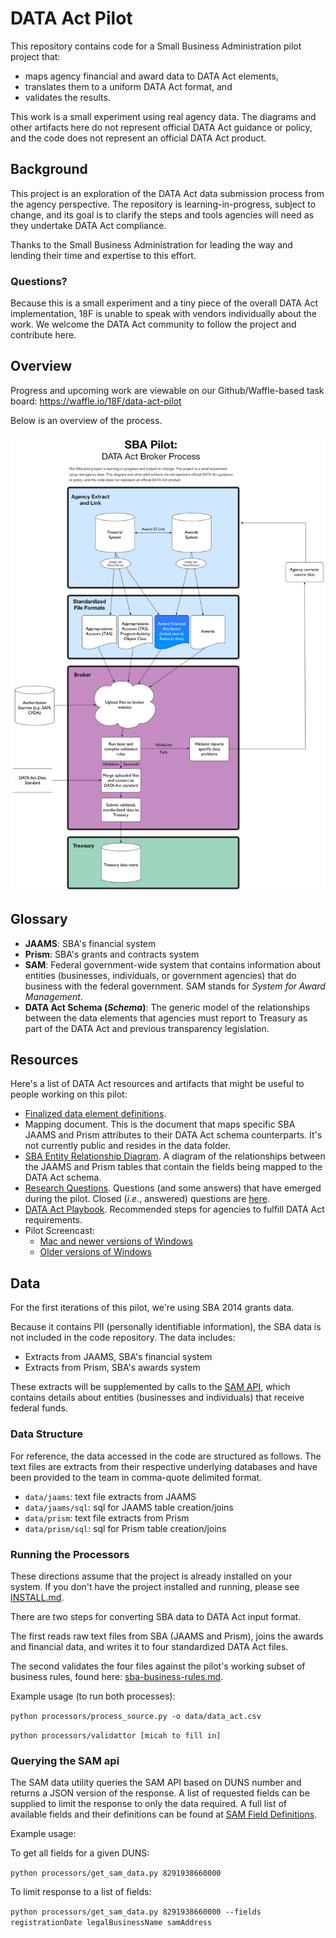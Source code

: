 # DATA Act Pilot

This repository contains code for a Small Business Administration pilot project that:
* maps agency financial and award data to DATA Act elements,
* translates them to a uniform DATA Act format, and
* validates the results.

This work is a small experiment using real agency data. The diagrams and other artifacts here do not represent official DATA Act guidance or policy, and the code does not represent an official DATA Act product.

## Background

This project is an exploration of the DATA Act data submission process from the agency perspective. The repository is learning-in-progress, subject to change, and its goal is to clarify the steps and tools agencies will need as they undertake DATA Act compliance.

Thanks to the Small Business Administration for leading the way and lending their time and expertise to this effort.

### Questions?

Because this is a small experiment and a tiny piece of the overall DATA Act implementation, 18F is unable to speak with vendors individually about the work. We welcome the DATA Act community to follow the project and contribute here.

## Overview

Progress and upcoming work are viewable on our Github/Waffle-based task board: https://waffle.io/18F/data-act-pilot

Below is an overview of the process.

![DATA Act Pilot Process Flow](https://raw.githubusercontent.com/18F/data-act-pilot/master/SBA%20pilot%20process.png)

## Glossary
* **JAAMS**: SBA's financial system
* **Prism**: SBA's grants and contracts system
* **SAM**: Federal government-wide system that contains information about entities (businesses, individuals, or government agencies) that do business with the federal government. SAM stands for _System for Award Management_.
* **DATA Act Schema (_Schema_)**: The generic model of the relationships between the data elements that agencies must report to Treasury as part of the DATA Act and previous transparency legislation.

## Resources
Here's a list of DATA Act resources and artifacts that might be useful to people working on this pilot:

* [Finalized data element definitions](https://max.gov/maxportal/assets/public/offm/DataStandardsFinal.htm "Finalized Data Act Element Definitions").
* Mapping document. This is the document that maps specific SBA JAAMS and Prism attributes to their DATA Act schema counterparts. It's not currently public and resides in the data folder.
* [SBA Entity Relationship Diagram](https://raw.githubusercontent.com/18F/data-act-pilot/master/assets/images/jaams-prism-data-act-mapping.png "SBA ERD"). A diagram of the relationships between the JAAMS and Prism tables that contain the fields being mapped to the DATA Act schema.
* [Research Questions](https://github.com/18F/data-act-pilot/labels/research%20questions "open issues labeled as 'research'"). Questions (and some answers) that have emerged during the pilot. Closed (_i.e._, answered) questions are [here](https://github.com/18F/data-act-pilot/issues?q=label%3A%22research+questions%22+is%3Aclosed "closed issues labeled as 'research'").
* [DATA Act Playbook](https://www.usaspending.gov/Documents/Summary%20of%20DATA%20Act%20Playbook.pdf "DATA Act Playbook"). Recommended steps for agencies to fulfill DATA Act requirements.
* Pilot Screencast:
    * [Mac and newer versions of Windows](assets/screencast/data_act_pilot_screencast_sept_2015.mp4 "Pilot screencast, .mp4 version")
    * [Older versions of Windows](assets/screencast/data_act_pilot_screencast_sept_2015.mp4 "Pilot screencast, .avi version")

## Data
For the first iterations of this pilot, we're using SBA 2014 grants data.

Because it contains PII (personally identifiable information), the SBA data is not included in the code repository. The data includes:

* Extracts from JAAMS, SBA's financial system
* Extracts from Prism, SBA's awards system

These extracts will be supplemented by calls to the [SAM API](https://gsa.github.io/sam_api/sam/index.html), which contains details about entities (businesses and individuals) that receive federal funds.

### Data Structure
For reference, the data accessed in the code are structured as follows. The text files are extracts from their respective underlying databases and have been provided to the team in comma-quote delimited format.

* `data/jaams`: text file extracts from JAAMS
* `data/jaams/sql`: sql for JAAMS table creation/joins
* `data/prism`: text file extracts from Prism
* `data/prism/sql`: sql for Prism table creation/joins

### Running the Processors
These directions assume that the project is already installed on your system. If you don't have the project installed and running, please see [INSTALL.md](INSTALL.md "Installation instructions").

There are two steps for converting SBA data to DATA Act input format.

The first reads raw text files from SBA (JAAMS and Prism), joins the awards and financial data, and writes it to four standardized DATA Act files.

The second validates the four files against the pilot's working subset of business rules, found here: [sba-business-rules.md](sba-business-rules.md "SBA Business Rules").

Example usage (to run both processes):

`python processors/process_source.py -o data/data_act.csv`

`python processors/validattor [micah to fill in]`

### Querying the SAM api
The SAM data utility queries the SAM API based on DUNS number and returns a JSON version of the response. A list of requested fields can be supplied to limit the response to only the data required. A full list of available fields and their definitions can be found at [SAM Field Definitions](http://gsa.github.io/sam_api/sam/fields.html).

Example usage:

To get all fields for a given DUNS:

`python processors/get_sam_data.py 8291938660000`

To limit response to a list of fields:

`python processors/get_sam_data.py 8291938660000 --fields registrationDate legalBusinessName samAddress`

